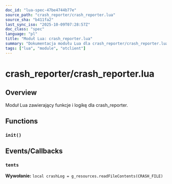 ```yaml
---
doc_id: "lua-spec-47be4744b77e"
source_path: "crash_reporter/crash_reporter.lua"
source_sha: "b411fa2"
last_sync_iso: "2025-10-09T07:28:57Z"
doc_class: "spec"
language: "pl"
title: "Moduł Lua: crash_reporter.lua"
summary: "Dokumentacja modułu Lua dla crash_reporter/crash_reporter.lua"
tags: ["lua", "module", "otclient"]
---
```


# crash_reporter/crash_reporter.lua

## Overview

Moduł Lua zawierający funkcje i logikę dla crash_reporter.

## Functions

### `init()`

## Events/Callbacks

### `tents`

**Wywołanie:** `local crashLog = g_resources.readFileContents(CRASH_FILE)`
